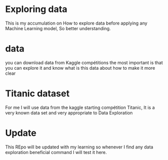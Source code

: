 # Exploring data
This is my accumulation on How to explore data before applying any Machine Learning model, So better understanding. 
# data
you can download data from Kaggle compétitions the most important is that you can explore it and know what is this data about how to make it more clear
# Titanic dataset
For me I will use data from the kaggle starting compétition Titanic, It is a very known data set and very appropriate to Data Exploration 
# Update 
This REpo will be updated with my learning so whenever I find any data exploration beneficial command I will test it here.
